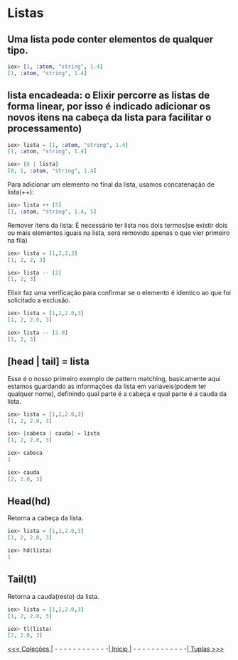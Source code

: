 # Listas

## Uma lista pode conter elementos de qualquer tipo.

```elixir
iex> [1, :atom, "string", 1.4]
[1, :atom, "string", 1.4]
```
## lista encadeada: o Elixir percorre as listas de forma linear, por isso é indicado adicionar os novos itens na cabeça da lista para facilitar o processamento)

```elixir
iex> lista = [1, :atom, "string", 1.4]
[1, :atom, "string", 1.4]

iex> [0 | lista]
[0, 1, :atom, "string", 1.4]
```
Para adicionar um elemento no final da lista, usamos concatenação de lista(++):

```elixir
iex> lista ++ [5]
[1, :atom, "string", 1.4, 5]
```
Remover itens da lista: É necessário ter lista nos dois termos(se existir dois ou mais elementos iguais na lista, será removido apenas o que vier primeiro na fila)

```elixir
iex> lista = [1,2,2,3]
[1, 2, 2, 3]

iex> lista -- [2]
[1, 2, 3]
```
Elixir faz uma verificação para confirmar se o elemento é identico ao que foi solicitado a exclusão.

```elixir
iex> lista = [1,2,2.0,3]
[1, 2, 2.0, 3]

iex> lista -- [2.0]     
[1, 2, 3]
```

## [head | tail] = lista

Esse é o nosso primeiro exemplo de pattern matching, basicamente aqui estamos guardando as informações da lista em variáveis(podem ter qualquer nome), definindo qual parte é a cabeça e qual parte é a cauda da lista.

```elixir
iex> lista = [1,2,2.0,3]
[1, 2, 2.0, 3]

iex> [cabeca | cauda] = lista
[1, 2, 2.0, 3]

iex> cabeca
1

iex> cauda
[2, 2.0, 3]
```

## Head(hd)
Retorna a cabeça da lista.

```elixir
iex> lista = [1,2,2.0,3]
[1, 2, 2.0, 3]

iex> hd(lista)                        
1
```

## Tail(tl)
Retorna a cauda(resto) da lista.
```elixir
iex> lista = [1,2,2.0,3]
[1, 2, 2.0, 3]

iex> tl(lista)     
[2, 2.0, 3]
```
[<<< Coleções ](README.md)| - - - - - - - - - - - -|[ Início ](/README.md)| - - - - - - - - - - - -|[ Tuplas >>> ](tuplas.md)